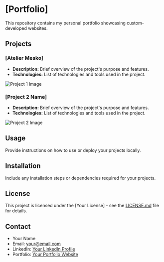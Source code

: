# [Portfolio]

This repository contains my personal portfolio showcasing custom-developed websites.

## Projects

### [Atelier Mesko]

- **Description:** Brief overview of the project's purpose and features.
- **Technologies:** List of technologies and tools used in the project.

![Project 1 Image](link/to/screenshot_or_demo.gif)

### [Project 2 Name]

- **Description:** Brief overview of the project's purpose and features.
- **Technologies:** List of technologies and tools used in the project.

![Project 2 Image](link/to/screenshot_or_demo.gif)

## Usage

Provide instructions on how to use or deploy your projects locally.

## Installation

Include any installation steps or dependencies required for your projects.

## License

This project is licensed under the [Your License] - see the [LICENSE.md](LICENSE.md) file for details.

## Contact

- Your Name
- Email: your@email.com
- LinkedIn: [Your LinkedIn Profile](https://www.linkedin.com/in/yourprofile/)
- Portfolio: [Your Portfolio Website](https://yourportfolio.com)

